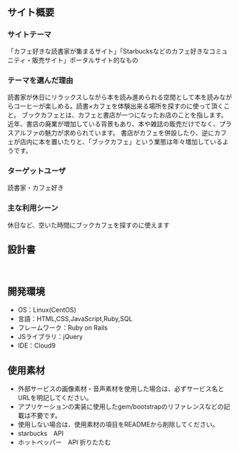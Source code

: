# <!--BookCafe-->
​
## サイト概要
### サイトテーマ
<!--何を『目的』とし、どのような『分類』なのかを簡潔に書く-->
 「カフェ好きな読書家が集まるサイト」「Starbucksなどのカフェ好きなコミュニティ・販売サイト」ポータルサイト的なもの
​
### テーマを選んだ理由
<!--なぜこのようなテーマにしたかを説明する-->
 読書家が休日にリラックスしながら本を読み進められる空間として本を読みながらコーヒーが楽しめる。読書×カフェを体験出来る場所を探すのに使って頂くこと。
ブックカフェとは、カフェと書店が一つになったお店のことを指します。 近年、書店の廃業が増加している背景もあり、本や雑誌の販売だけでなく、プラスアルファの魅力が求められています。 書店がカフェを併設したり、逆にカフェが店内に本を置いたりと、「ブックカフェ」という業態は年々増加しているようです。
​
### ターゲットユーザ
<!--誰に使ってもらうかを具体的に記載する-->
 読書家・カフェ好き
​
### 主な利用シーン
<!--どのような時に使うのかの状況を記載すること-->
 休日など、空いた時間にブックカフェを探すのに使えます
​
## 設計書
<!--テーマを設定・提出する時点では不要です-->
​
## 開発環境
- OS：Linux(CentOS)
- 言語：HTML,CSS,JavaScript,Ruby,SQL
- フレームワーク：Ruby on Rails
- JSライブラリ：jQuery
- IDE：Cloud9
​
## 使用素材
- 外部サービスの画像素材・音声素材を使用した場合は、必ずサービス名とURLを明記してください。
- アプリケーションの実装に使用したgem/bootstrapのリファレンスなどの記載は不要です。
- 使用しない場合は、使用素材の項目をREADMEから削除してください。
- starbucks　API
- ホットペッパー　API
折りたたむ